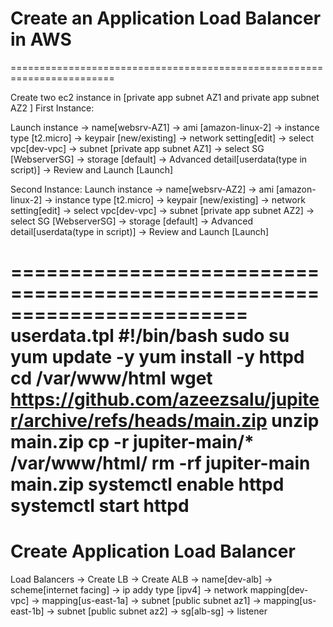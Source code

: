 # Create an Application Load Balancer in AWS
========================================================================

Create two ec2 instance in [private app subnet AZ1 and private app subnet AZ2 ]
First Instance:

Launch instance -> name[websrv-AZ1] -> ami [amazon-linux-2] -> instance type [t2.micro] -> keypair [new/existing] -> network setting[edit] -> 
select vpc[dev-vpc] -> subnet [private app subnet AZ1] -> select SG [WebserverSG] -> storage [default] -> Advanced detail[userdata(type in script)] ->  Review and Launch [Launch]

Second Instance:
Launch instance -> name[websrv-AZ2] -> ami [amazon-linux-2] -> instance type [t2.micro] -> keypair [new/existing] -> network setting[edit] -> select vpc[dev-vpc] -> subnet [private app subnet AZ2] ->
select SG [WebserverSG] -> storage [default] -> Advanced detail[userdata(type in script)] ->  Review and Launch [Launch]


========================================================================
userdata.tpl
#!/bin/bash
sudo su
yum update -y
yum install -y httpd
cd /var/www/html
wget https://github.com/azeezsalu/jupiter/archive/refs/heads/main.zip
unzip main.zip
cp -r jupiter-main/* /var/www/html/
rm -rf jupiter-main main.zip
systemctl enable httpd 
systemctl start httpd
============================================================================

# Create Application Load Balancer
Load Balancers -> Create LB -> Create ALB -> name[dev-alb] -> scheme[internet facing] -> ip addy type [ipv4] ->
network mapping[dev-vpc] -> mapping[us-east-1a] -> subnet [public subnet az1] ->
 mapping[us-east-1b] -> subnet [public subnet az2] -> sg[alb-sg] -> listener
